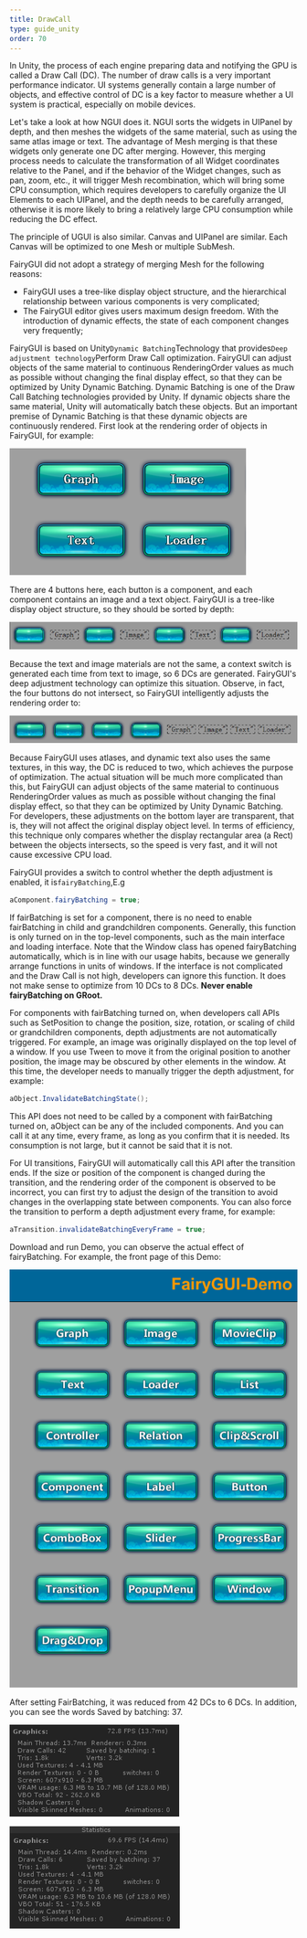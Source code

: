 ```yaml
---
title: DrawCall
type: guide_unity
order: 70
---
```


In Unity, the process of each engine preparing data and notifying the GPU is called a Draw Call (DC). The number of draw calls is a very important performance indicator. UI systems generally contain a large number of objects, and effective control of DC is a key factor to measure whether a UI system is practical, especially on mobile devices.

Let's take a look at how NGUI does it. NGUI sorts the widgets in UIPanel by depth, and then meshes the widgets of the same material, such as using the same atlas image or text. The advantage of Mesh merging is that these widgets only generate one DC after merging. However, this merging process needs to calculate the transformation of all Widget coordinates relative to the Panel, and if the behavior of the Widget changes, such as pan, zoom, etc., it will trigger Mesh recombination, which will bring some CPU consumption, which requires developers to carefully organize the UI Elements to each UIPanel, and the depth needs to be carefully arranged, otherwise it is more likely to bring a relatively large CPU consumption while reducing the DC effect.

The principle of UGUI is also similar. Canvas and UIPanel are similar. Each Canvas will be optimized to one Mesh or multiple SubMesh.

FairyGUI did not adopt a strategy of merging Mesh for the following reasons:

- FairyGUI uses a tree-like display object structure, and the hierarchical relationship between various components is very complicated;
- The FairyGUI editor gives users maximum design freedom. With the introduction of dynamic effects, the state of each component changes very frequently;

FairyGUI is based on Unity`Dynamic Batching`Technology that provides`Deep adjustment technology`Perform Draw Call optimization. FairyGUI can adjust objects of the same material to continuous RenderingOrder values as much as possible without changing the final display effect, so that they can be optimized by Unity Dynamic Batching. Dynamic Batching is one of the Draw Call Batching technologies provided by Unity. If dynamic objects share the same material, Unity will automatically batch these objects. But an important premise of Dynamic Batching is that these dynamic objects are continuously rendered. First look at the rendering order of objects in FairyGUI, for example:

![](../../images/2015-09-23_165230.png)

There are 4 buttons here, each button is a component, and each component contains an image and a text object. FairyGUI is a tree-like display object structure, so they should be sorted by depth:

![](../../images/2015-09-23_1702111.png)

Because the text and image materials are not the same, a context switch is generated each time from text to image, so 6 DCs are generated.
FairyGUI's deep adjustment technology can optimize this situation. Observe, in fact, the four buttons do not intersect, so FairyGUI intelligently adjusts the rendering order to:

![](../../images/2015-09-23_171345.png)

Because FairyGUI uses atlases, and dynamic text also uses the same textures, in this way, the DC is reduced to two, which achieves the purpose of optimization. The actual situation will be much more complicated than this, but FairyGUI can adjust objects of the same material to continuous RenderingOrder values as much as possible without changing the final display effect, so that they can be optimized by Unity Dynamic Batching. For developers, these adjustments on the bottom layer are transparent, that is, they will not affect the original display object level. In terms of efficiency, this technique only compares whether the display rectangular area (a Rect) between the objects intersects, so the speed is very fast, and it will not cause excessive CPU load.

FairyGUI provides a switch to control whether the depth adjustment is enabled, it is`fairyBatching`,E.g

```csharp
aComponent.fairyBatching = true;
```

If fairBatching is set for a component, there is no need to enable fairBatching in child and grandchildren components. Generally, this function is only turned on in the top-level components, such as the main interface and loading interface. Note that the Window class has opened fairyBatching automatically, which is in line with our usage habits, because we generally arrange functions in units of windows. If the interface is not complicated and the Draw Call is not high, developers can ignore this function. It does not make sense to optimize from 10 DCs to 8 DCs. **Never enable fairyBatching on GRoot.**

For components with fairBatching turned on, when developers call APIs such as SetPosition to change the position, size, rotation, or scaling of child or grandchildren components, depth adjustments are not automatically triggered. For example, an image was originally displayed on the top level of a window. If you use Tween to move it from the original position to another position, the image may be obscured by other elements in the window. At this time, the developer needs to manually trigger the depth adjustment, for example:

```csharp
aObject.InvalidateBatchingState();
```

This API does not need to be called by a component with fairBatching turned on, aObject can be any of the included components. And you can call it at any time, every frame, as long as you confirm that it is needed. Its consumption is not large, but it cannot be said that it is not.

For UI transitions, FairyGUI will automatically call this API after the transition ends. If the size or position of the component is changed during the transition, and the rendering order of the component is observed to be incorrect, you can first try to adjust the design of the transition to avoid changes in the overlapping state between components. You can also force the transition to perform a depth adjustment every frame, for example:

```csharp
aTransition.invalidateBatchingEveryFrame = true;
```

Download and run Demo, you can observe the actual effect of fairyBatching. For example, the front page of this Demo:

![](../../images/2015-09-23_180017.png)

After setting FairBatching, it was reduced from 42 DCs to 6 DCs. In addition, you can see the words Saved by batching: 37.

![](../../images/2015-09-23_180207.png)

![](../../images/2015-09-23_180119.png)
